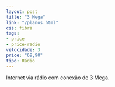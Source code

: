 ```yaml
---
layout: post
title: "3 Mega"
link: "/planos.html"
css: fibra
tags:
- price
- price-radio
velocidade: 3
price: "69,90"
tipo: Rádio
---
```


Internet via rádio com conexão de 3 Mega.